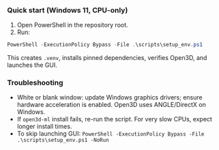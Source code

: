 ### Quick start (Windows 11, CPU-only)

1) Open PowerShell in the repository root.
2) Run:

```powershell
PowerShell -ExecutionPolicy Bypass -File .\scripts\setup_env.ps1
```

This creates `.venv`, installs pinned dependencies, verifies Open3D, and launches the GUI.

### Troubleshooting
- White or blank window: update Windows graphics drivers; ensure hardware acceleration is enabled. Open3D uses ANGLE/DirectX on Windows.
- If `open3d-ml` install fails, re-run the script. For very slow CPUs, expect longer install times.
- To skip launching GUI: `PowerShell -ExecutionPolicy Bypass -File .\scripts\setup_env.ps1 -NoRun`



